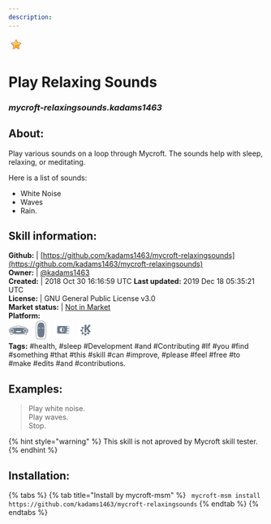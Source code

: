 ```yaml
--- 
description: 
---
```


![](../.gitbook/assets/star.png)  
# Play Relaxing Sounds  
### _mycroft-relaxingsounds.kadams1463_  
## About:  
Play various sounds on a loop through Mycroft. The sounds help with sleep, relaxing, or meditating.

Here is a list of sounds:

* White Noise
* Waves
* Rain.

## Skill information:  
**Github:** | [https://github.com/kadams1463/mycroft-relaxingsounds](https://github.com/kadams1463/mycroft-relaxingsounds)  
**Owner:** | [@kadams1463](https://github.com/kadams1463)  
**Created:** | 2018 Oct 30 16:16:59 UTC  **Last updated:** 2019 Dec 18 05:35:21 UTC  
**License:** | GNU General Public License v3.0  
**Market status:** | [Not in Market](https://market.mycroft.ai/skill/)  
**Platform:**  
 ![](../.gitbook/assets/mark-1-icon.png)  ![](../.gitbook/assets/mark-2-icon.png)  ![](../.gitbook/assets/picroft-icon.png)  ![](../.gitbook/assets/kde.png)   
**Tags:** \#health, \#sleep \#Development \#and \#Contributing \#If \#you \#find \#something \#that \#this \#skill \#can \#improve, \#please \#feel \#free \#to \#make \#edits \#and \#contributions.   
## Examples:  
> Play white noise.  
> Play waves.  
> Stop.  
  
{% hint style="warning" %}
This skill is not aproved by Mycroft skill tester.
{% endhint %}
    
## Installation:  
{% tabs %}
{% tab title="Install by mycroft-msm" %}
``` mycroft-msm install https://github.com/kadams1463/mycroft-relaxingsounds```
{% endtab %}
  {% endtabs %}
  